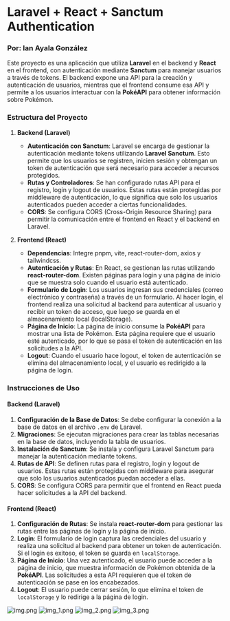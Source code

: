 # Laravel + React + Sanctum Authentication
### Por: Ian Ayala González

Este proyecto es una aplicación que utiliza **Laravel** en el backend y **React** en el frontend, con autenticación mediante **Sanctum** para manejar usuarios a través de tokens. El backend expone una API para la creación y autenticación de usuarios, mientras que el frontend consume esa API y permite a los usuarios interactuar con la **PokéAPI** para obtener información sobre Pokémon.

### Estructura del Proyecto

1. **Backend (Laravel)**
    - **Autenticación con Sanctum**: Laravel se encarga de gestionar la autenticación mediante tokens utilizando **Laravel Sanctum**. Esto permite que los usuarios se registren, inicien sesión y obtengan un token de autenticación que será necesario para acceder a recursos protegidos.
    - **Rutas y Controladores**: Se han configurado rutas API para el registro, login y logout de usuarios. Estas rutas están protegidas por middleware de autenticación, lo que significa que solo los usuarios autenticados pueden acceder a ciertas funcionalidades.
    - **CORS**: Se configura CORS (Cross-Origin Resource Sharing) para permitir la comunicación entre el frontend en React y el backend en Laravel.

2. **Frontend (React)**
    - **Dependencias**: Integre pnpm, vite, react-router-dom, axios y tailwindcss.
    - **Autenticación y Rutas**: En React, se gestionan las rutas utilizando **react-router-dom**. Existen páginas para login y una página de inicio que se muestra solo cuando el usuario está autenticado.
    - **Formulario de Login**: Los usuarios ingresan sus credenciales (correo electrónico y contraseña) a través de un formulario. Al hacer login, el frontend realiza una solicitud al backend para autenticar al usuario y recibir un token de acceso, que luego se guarda en el almacenamiento local (localStorage).
    - **Página de Inicio**: La página de inicio consume la **PokéAPI** para mostrar una lista de Pokémon. Esta página requiere que el usuario esté autenticado, por lo que se pasa el token de autenticación en las solicitudes a la API.
    - **Logout**: Cuando el usuario hace logout, el token de autenticación se elimina del almacenamiento local, y el usuario es redirigido a la página de login.

### Instrucciones de Uso

#### Backend (Laravel)
1. **Configuración de la Base de Datos**: Se debe configurar la conexión a la base de datos en el archivo `.env` de Laravel.
2. **Migraciones**: Se ejecutan migraciones para crear las tablas necesarias en la base de datos, incluyendo la tabla de usuarios.
3. **Instalación de Sanctum**: Se instala y configura Laravel Sanctum para manejar la autenticación mediante tokens.
4. **Rutas de API**: Se definen rutas para el registro, login y logout de usuarios. Estas rutas están protegidas con middleware para asegurar que solo los usuarios autenticados puedan acceder a ellas.
5. **CORS**: Se configura CORS para permitir que el frontend en React pueda hacer solicitudes a la API del backend.

#### Frontend (React)
1. **Configuración de Rutas**: Se instala **react-router-dom** para gestionar las rutas entre las páginas de login y la página de inicio.
2. **Login**: El formulario de login captura las credenciales del usuario y realiza una solicitud al backend para obtener un token de autenticación. Si el login es exitoso, el token se guarda en `localStorage`.
3. **Página de Inicio**: Una vez autenticado, el usuario puede acceder a la página de inicio, que muestra información de Pokémon obtenida de la **PokéAPI**. Las solicitudes a esta API requieren que el token de autenticación se pase en los encabezados.
4. **Logout**: El usuario puede cerrar sesión, lo que elimina el token de `localStorage` y lo redirige a la página de login.


![img.png](public/build/img.png)
![img_1.png](public/build/img_1.png)
![img_2.png](public/build/img_2.png)
![img_3.png](public/build/img_3.png)